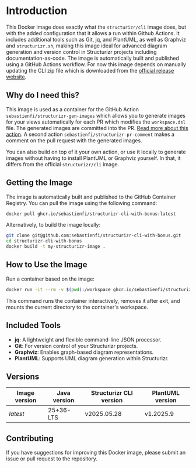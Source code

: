 # Introduction

This Docker image does exactly what the `structurizr/cli` image does, but with the added configuration that it allows a run within Github Actions. It includes additional tools such as Git, jq, and PlantUML, as well as Graphviz and `structurizr.sh`, making this image ideal for advanced diagram generation and version control in Structurizr projects including documentation-as-code. The image is automatically built and published using a GitHub Actions workflow. For now this image depends on manually updating the CLI zip file which is downloaded from the [official release website](https://github.com/structurizr/cli/releases).

## Why do I need this?

This image is used as a container for the GitHub Action `sebastienfi/structurizr-gen-images` which allows you to generate images for your views automatically for each PR which modifies the `workspace.dsl` file. The generated images are committed into the PR. [Read more about this action](https://github.com/marketplace/actions/generate-structurizr-diagrams-images-from-dsl). A second action `sebastienfi/structurizr-pr-comment` makes a comment on the pull request with the generated images.

You can also build on top of it your own action, or use it locally to generate images without having to install PlantUML or Graphviz yourself. In that, it differs from the official `structurizr/cli` image.

## Getting the Image

The image is automatically built and published to the GitHub Container Registry. You can pull the image using the following command:

```bash
docker pull ghcr.io/sebastienfi/structurizr-cli-with-bonus:latest
```

Alternatively, to build the image locally:

```bash
git clone git@github.com:sebastienfi/structurizr-cli-with-bonus.git
cd structurizr-cli-with-bonus
docker build -t my-structurizr-image .
```

## How to Use the Image

Run a container based on the image:

```bash
docker run -it --rm -v $(pwd):/workspace ghcr.io/sebastienfi/structurizr-cli-with-bonus:latest
```

This command runs the container interactively, removes it after exit, and mounts the current directory to the container's workspace.

## Included Tools

- **jq**: A lightweight and flexible command-line JSON processor.
- **Git**: For version control of your Structurizr projects.
- **Graphviz**: Enables graph-based diagram representations.
- **PlantUML**: Supports UML diagram generation within Structurizr.

## Versions

| Image version | Java version | Structurizr CLI version | PlantUML version |
| --- | --- | --- | --- |
| _latest_ | 25+36-LTS | v2025.05.28 | v1.2025.9 |

## Contributing

If you have suggestions for improving this Docker image, please submit an issue or pull request to the repository.
